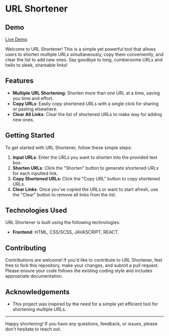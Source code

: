 # URL Shortener

## Demo

[Live Demo](https://celadon-trifle-0b0c58.netlify.app/)

Welcome to URL Shortener! This is a simple yet powerful tool that allows users to shorten multiple URLs simultaneously, copy them conveniently, and clear the list to add new ones. Say goodbye to long, cumbersome URLs and hello to sleek, shareable links!

## Features

- **Multiple URL Shortening**: Shorten more than one URL at a time, saving you time and effort.
- **Copy URLs**: Easily copy shortened URLs with a single click for sharing or pasting elsewhere.
- **Clear All Links**: Clear the list of shortened URLs to make way for adding new ones.

## Getting Started

To get started with URL Shortener, follow these simple steps:

1. **Input URLs**: Enter the URLs you want to shorten into the provided text box.
2. **Shorten URLs**: Click the "Shorten" button to generate shortened URLs for each inputted link.
3. **Copy Shortened URLs**: Click the "Copy URL" button to copy shortened URLs.
4. **Clear Links**: Once you've copied the URLs or want to start afresh, use the "Clear" button to remove all links from the list.

## Technologies Used

URL Shortener is built using the following technologies:

- **Frontend**: HTML, CSS/SCSS, JAVASCRIPT, REACT.

## Contributing

Contributions are welcome! If you'd like to contribute to URL Shortener, feel free to fork this repository, make your changes, and submit a pull request. Please ensure your code follows the existing coding style and includes appropriate documentation.

## Acknowledgements

- This project was inspired by the need for a simple yet efficient tool for shortening multiple URLs.

---

Happy shortening! If you have any questions, feedback, or issues, please don't hesitate to reach out.
